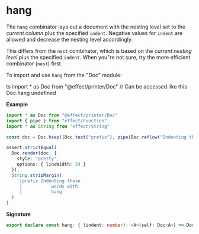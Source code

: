 # hang

The `hang` combinator lays out a document with the nesting level set to
the _current column_ plus the specified `indent`. Negative values for
`indent` are allowed and decrease the nesting level accordingly.

This differs from the `nest` combinator, which is based on the _current
nesting level_ plus the specified `indent`. When you"re not sure, try the
more efficient combinator (`nest`) first.

To import and use `hang` from the "Doc" module:

ts
import \* as Doc from "@effect/printer/Doc"
// Can be accessed like this
Doc.hang
undefined

**Example**

```ts
import * as Doc from "@effect/printer/Doc"
import { pipe } from "effect/Function"
import * as String from "effect/String"

const doc = Doc.hsep([Doc.text("prefix"), pipe(Doc.reflow("Indenting these words with hang"), Doc.hang(4))])

assert.strictEqual(
  Doc.render(doc, {
    style: "pretty",
    options: { lineWidth: 24 }
  }),
  String.stripMargin(
    `|prefix Indenting these
     |           words with
     |           hang`
  )
)
```

**Signature**

```ts
export declare const hang: { (indent: number): <A>(self: Doc<A>) => Doc<A>; <A>(self: Doc<A>, indent: number): Doc<A> }
```
